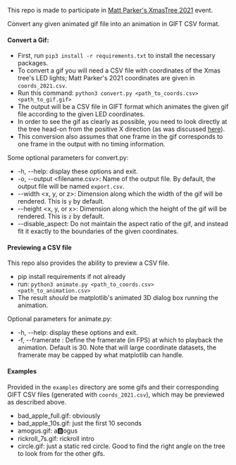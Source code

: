 This repo is made to participate in [Matt Parker's XmasTree 2021](https://github.com/standupmaths/xmastree2021) event.

Convert any given animated gif file into an animation in GIFT CSV format.

#### Convert a Gif:
- First, run `pip3 install -r requirements.txt` to install the necessary packages.  
- To convert a gif you will need a CSV file with coordinates of the Xmas tree's LED lights; Matt Parker's 2021 coordinates are given in `coords_2021.csv`.  
- Run this command:  `python3 convert.py <path_to_coords.csv> <path_to_gif.gif>`
- The output will be a CSV file in GIFT format which animates the given gif file according to the given LED coordinates.  
- In order to see the gif as clearly as possible, you need to look directly at the tree head-on from the positive X direction (as was discussed [here](https://github.com/standupmaths/xmastree2021/issues/21#issuecomment-1002297485)).
- This conversion also assumes that one frame in the gif corresponds to one frame in the output with no timing information.

Some optional parameters for convert.py:
- -h, --help:  display these options and exit.
- -o, --output <filename.csv>: Name of the output file. By default, the output file will be named `export.csv`.
- --width <x, y, or z>: Dimension along which the width of the gif will be rendered. This is `y` by default.
- --height <x, y, or x>: Dimension along which the height of the gif will be rendered. This is `z` by default.
- --disable_aspect: Do not maintain the aspect ratio of the gif, and instead fit it exactly to the boundaries of the given coordinates.


#### Previewing a CSV file
This repo also provides the ability to preview a CSV file.
- pip install requirements if not already
- run: `python3 animate.py <path_to_coords.csv> <path_to_animation.csv>`
- The result *should* be matplotlib's animated 3D dialog box running the animation.

Optional parameters for animate.py:
- -h, --help: display these options and exit.
- -f, --framerate <integer>: Define the framerate (in FPS) at which to playback the animation. Default is 30. Note that will large coordinate datasets, the framerate may be capped by what matplotlib can handle.


#### Examples
Provided in the `examples` directory are some gifs and their corresponding GIFT CSV files (generated with `coords_2021.csv`), which may be previewed as described above.
- bad_apple_full.gif: obviously
- bad_apple_10s.gif: just the first 10 seconds
- amogus.gif: a🅱ogus
- rickroll_7s.gif: rickroll intro
- circle.gif: just a static red circle. Good to find the right angle on the tree to look from for the other gifs.